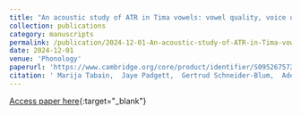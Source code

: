 ```yaml
---
title: "An acoustic study of ATR in Tima vowels: vowel quality, voice quality and duration"
collection: publications
category: manuscripts
permalink: /publication/2024-12-01-An-acoustic-study-of-ATR-in-Tima-vowels-vowel-quality-voice-quality-and-duration
date: 2024-12-01
venue: 'Phonology'
paperurl: 'https://www.cambridge.org/core/product/identifier/S0952675724000125/type/journal_article'
citation: ' Marija Tabain,  Jaye Padgett,  Gertrud Schneider-Blum,  Adele Gregory,  Richard Beare, &quot;An acoustic study of ATR in Tima vowels: vowel quality, voice quality and duration.&quot; Phonology, 2024.'
---
```

[Access paper here](https://www.cambridge.org/core/product/identifier/S0952675724000125/type/journal_article){:target="_blank"}
